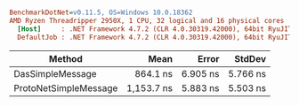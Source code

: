 ``` ini

BenchmarkDotNet=v0.11.5, OS=Windows 10.0.18362
AMD Ryzen Threadripper 2950X, 1 CPU, 32 logical and 16 physical cores
  [Host]     : .NET Framework 4.7.2 (CLR 4.0.30319.42000), 64bit RyuJIT-v4.8.4042.0
  DefaultJob : .NET Framework 4.7.2 (CLR 4.0.30319.42000), 64bit RyuJIT-v4.8.4042.0


```
|                Method |       Mean |    Error |   StdDev |
|---------------------- |-----------:|---------:|---------:|
|      DasSimpleMessage |   864.1 ns | 6.905 ns | 5.766 ns |
| ProtoNetSimpleMessage | 1,153.7 ns | 5.883 ns | 5.503 ns |
